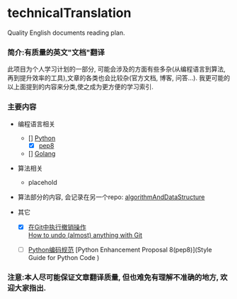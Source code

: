 # technicalTranslation
 Quality English documents reading plan.

### 简介:有质量的英文"文档"翻译

此项目为个人学习计划的一部分, 可能会涉及的方面有些多杂(从编程语言到算法, 再到提升效率的工具),文章的各类也会比较杂(官方文档, 博客, 问答...). 我更可能的以上面提到的内容来分类,使之成为更方便的学习索引. 

### 主要内容

- 编程语言相关
    - [] [Python](https://github.com/kakuchange/pythonSkill)
        - [x] [pep8](https://www.python.org/dev/peps/pep-0008/)

    - [] [Golang](https://golang.org/)
- 算法相关
  - placehold

- 算法部分的内容, 会记录在另一个repo: [algorithmAndDataStructure](https://github.com/kakuchange/algorithmAndDataStructure)

- 其它
  - [x] [在Git中执行撤销操作](https://github.com/kakuchange/technicalTranslation/blob/master/other/%E5%9C%A8Git%E4%B8%AD%E6%89%A7%E8%A1%8C%E6%92%A4%E9%94%80%E6%93%8D%E4%BD%9C.md)  
    [How to undo (almost) anything with Git](https://blog.github.com/2015-06-08-how-to-undo-almost-anything-with-git/)

  - [ ] [Python编码规范]()
    [Python Enhancement Proposal 8(pep8)](Style Guide for Python Code )


### 注意:本人尽可能保证文章翻译质量, 但也难免有理解不准确的地方, 欢迎大家指出.  

